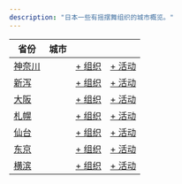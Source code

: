 ```yaml
---
description: "日本一些有摇摆舞组织的城市概览。"
---
```


| 省份 | 城市 | | |
| --- | --- | --- | --- |
| [神奈川](index.md#kanagawa) | | [+ 组织](https://github.com/swingdance/orgs/issues/new?assignees=&labels=add+org&projects=&template=02-add_entity.yml&title=Add%20Org%3A%20ja_JP%20%E2%80%A2%20%3CName%3E&region=ja_JP&province=Kanagawa&city=Kanagawa) | [+ 活动](https://github.com/swingdance/events/issues/new?assignees=&labels=add+event&projects=&template=02-add_entity.yml&title=Add%20Event%3A%20ja_JP%20%E2%80%A2%20%3CName%3E&region=ja_JP&province=Kanagawa&city=Kanagawa&org_id=) |
| [新泻](index.md#niigata) | | [+ 组织](https://github.com/swingdance/orgs/issues/new?assignees=&labels=add+org&projects=&template=02-add_entity.yml&title=Add%20Org%3A%20ja_JP%20%E2%80%A2%20%3CName%3E&region=ja_JP&province=Niigata&city=Niigata) | [+ 活动](https://github.com/swingdance/events/issues/new?assignees=&labels=add+event&projects=&template=02-add_entity.yml&title=Add%20Event%3A%20ja_JP%20%E2%80%A2%20%3CName%3E&region=ja_JP&province=Niigata&city=Niigata&org_id=) |
| [大阪](index.md#osaka) | | [+ 组织](https://github.com/swingdance/orgs/issues/new?assignees=&labels=add+org&projects=&template=02-add_entity.yml&title=Add%20Org%3A%20ja_JP%20%E2%80%A2%20%3CName%3E&region=ja_JP&province=Osaka&city=Osaka) | [+ 活动](https://github.com/swingdance/events/issues/new?assignees=&labels=add+event&projects=&template=02-add_entity.yml&title=Add%20Event%3A%20ja_JP%20%E2%80%A2%20%3CName%3E&region=ja_JP&province=Osaka&city=Osaka&org_id=) |
| [札幌](index.md#sapporo) | | [+ 组织](https://github.com/swingdance/orgs/issues/new?assignees=&labels=add+org&projects=&template=02-add_entity.yml&title=Add%20Org%3A%20ja_JP%20%E2%80%A2%20%3CName%3E&region=ja_JP&province=Sapporo&city=Sapporo) | [+ 活动](https://github.com/swingdance/events/issues/new?assignees=&labels=add+event&projects=&template=02-add_entity.yml&title=Add%20Event%3A%20ja_JP%20%E2%80%A2%20%3CName%3E&region=ja_JP&province=Sapporo&city=Sapporo&org_id=) |
| [仙台](index.md#sendai) | | [+ 组织](https://github.com/swingdance/orgs/issues/new?assignees=&labels=add+org&projects=&template=02-add_entity.yml&title=Add%20Org%3A%20ja_JP%20%E2%80%A2%20%3CName%3E&region=ja_JP&province=Sendai&city=Sendai) | [+ 活动](https://github.com/swingdance/events/issues/new?assignees=&labels=add+event&projects=&template=02-add_entity.yml&title=Add%20Event%3A%20ja_JP%20%E2%80%A2%20%3CName%3E&region=ja_JP&province=Sendai&city=Sendai&org_id=) |
| [东京](index.md#tokyo) | | [+ 组织](https://github.com/swingdance/orgs/issues/new?assignees=&labels=add+org&projects=&template=02-add_entity.yml&title=Add%20Org%3A%20ja_JP%20%E2%80%A2%20%3CName%3E&region=ja_JP&province=Tokyo&city=Tokyo) | [+ 活动](https://github.com/swingdance/events/issues/new?assignees=&labels=add+event&projects=&template=02-add_entity.yml&title=Add%20Event%3A%20ja_JP%20%E2%80%A2%20%3CName%3E&region=ja_JP&province=Tokyo&city=Tokyo&org_id=) |
| [横滨](index.md#yokohama) | | [+ 组织](https://github.com/swingdance/orgs/issues/new?assignees=&labels=add+org&projects=&template=02-add_entity.yml&title=Add%20Org%3A%20ja_JP%20%E2%80%A2%20%3CName%3E&region=ja_JP&province=Yokohama&city=Yokohama) | [+ 活动](https://github.com/swingdance/events/issues/new?assignees=&labels=add+event&projects=&template=02-add_entity.yml&title=Add%20Event%3A%20ja_JP%20%E2%80%A2%20%3CName%3E&region=ja_JP&province=Yokohama&city=Yokohama&org_id=) |
